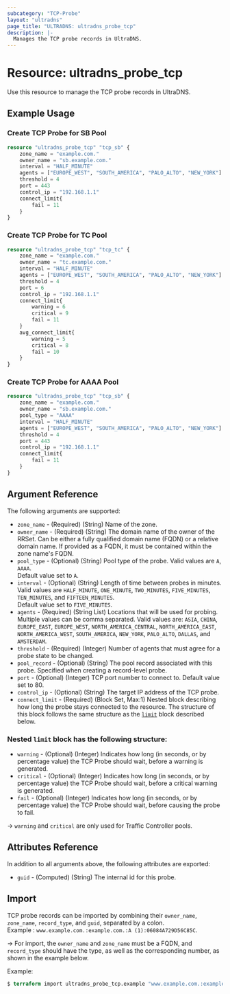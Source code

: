 ```yaml
---
subcategory: "TCP-Probe"
layout: "ultradns"
page_title: "ULTRADNS: ultradns_probe_tcp"
description: |-
  Manages the TCP probe records in UltraDNS.
---
```


# Resource: ultradns_probe_tcp

Use this resource to manage the TCP probe records in UltraDNS.

## Example Usage

### Create TCP Probe for SB Pool

```terraform
resource "ultradns_probe_tcp" "tcp_sb" {
	zone_name = "example.com."
	owner_name = "sb.example.com."
	interval = "HALF_MINUTE"
	agents = ["EUROPE_WEST", "SOUTH_AMERICA", "PALO_ALTO", "NEW_YORK"]
	threshold = 4
	port = 443
	control_ip = "192.168.1.1"
	connect_limit{
		fail = 11
	}
}
```

### Create TCP Probe for TC Pool

```terraform
resource "ultradns_probe_tcp" "tcp_tc" {
	zone_name = "example.com."
	owner_name = "tc.example.com."
	interval = "HALF_MINUTE"
	agents = ["EUROPE_WEST", "SOUTH_AMERICA", "PALO_ALTO", "NEW_YORK"]
	threshold = 4
	port = 6
	control_ip = "192.168.1.1"
	connect_limit{
		warning = 6
		critical = 9
		fail = 11
	}
	avg_connect_limit{
		warning = 5
		critical = 8
		fail = 10
	}
}
```

### Create TCP Probe for AAAA Pool

```terraform
resource "ultradns_probe_tcp" "tcp_sb" {
	zone_name = "example.com."
	owner_name = "sb.example.com."
	pool_type = "AAAA"
	interval = "HALF_MINUTE"
	agents = ["EUROPE_WEST", "SOUTH_AMERICA", "PALO_ALTO", "NEW_YORK"]
	threshold = 4
	port = 443
	control_ip = "192.168.1.1"
	connect_limit{
		fail = 11
	}
}
```

## Argument Reference

The following arguments are supported:

* `zone_name` - (Required) (String) Name of the zone.
* `owner_name` - (Required) (String) The domain name of the owner of the RRSet. Can be either a fully qualified domain name (FQDN) or a relative domain name. If provided as a FQDN, it must be contained within the zone name's FQDN.
* `pool_type` - (Optional) (String) Pool type of the probe. Valid values are `A`, `AAAA`.</br>Default value set to `A`.
* `interval` - (Optional) (String) Length of time between probes in minutes. Valid values are `HALF_MINUTE`, `ONE_MINUTE`, `TWO_MINUTES`, `FIVE_MINUTES`, `TEN_MINUTES`, and `FIFTEEN_MINUTES`.</br>Default value set to `FIVE_MINUTES`.
* `agents` - (Required) (String List) Locations that will be used for probing. Multiple values can be comma separated. Valid values are:  `ASIA`, `CHINA`, `EUROPE_EAST`, `EUROPE_WEST`, `NORTH_AMERICA_CENTRAL`, `NORTH_AMERICA_EAST`, `NORTH_AMERICA_WEST`, `SOUTH_AMERICA`, `NEW_YORK`, `PALO_ALTO`, `DALLAS`, and `AMSTERDAM`.
* `threshold` - (Required) (Integer) Number of agents that must agree for a probe state to be changed.
* `pool_record` - (Optional) (String) The pool record associated with this probe. Specified when creating a record-level probe.
* `port` - (Optional) (Integer) TCP port number to connect to. Default value set to 80.
* `control_ip` - (Optional) (String) The target IP address of the TCP probe.
* `connect_limit` - (Required) (Block Set, Max:1) Nested block describing how long the probe stays connected to the resource. The structure of this block follows the same structure as the [`limit`](#nested-limit-block-has-the-following-structure) block described below.

### Nested `limit` block has the following structure:

* `warning` - (Optional) (Integer) Indicates how long (in seconds, or by percentage value) the TCP Probe should wait, before a warning is generated.
* `critical` - (Optional) (Integer) Indicates how long (in seconds, or by percentage value) the TCP  Probe should wait, before a critical warning is generated.
* `fail` - (Optional) (Integer) Indicates how long (in seconds, or by percentage value) the TCP Probe should wait, before causing the probe to fail.

-> `warning` and `critical` are only used for Traffic Controller pools.


## Attributes Reference

In addition to all arguments above, the following attributes are exported:

* `guid` - (Computed) (String) The internal id for this probe.


## Import

TCP probe records can be imported by combining their `owner_name`, `zone_name`, `record_type`, and `guid`, separated by a colon.<br/>
Example : `www.example.com.:example.com.:A (1):06084A729D56C85C`.


-> For import, the `owner_name` and `zone_name` must be a FQDN, and `record_type` should have the type, as well as the corresponding number, as shown in the example below.

Example:
```terraform
$ terraform import ultradns_probe_tcp.example "www.example.com.:example.com.:A (1):06084A729D56C85D"
```
